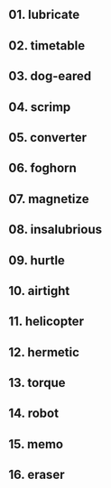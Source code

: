 ## 01. lubricate

## 02. timetable

## 03. dog-eared

## 04. scrimp

## 05. converter

## 06. foghorn

## 07. magnetize

## 08. insalubrious

## 09. hurtle

## 10. airtight

## 11. helicopter

## 12. hermetic

## 13. torque

## 14. robot

## 15. memo

## 16. eraser
